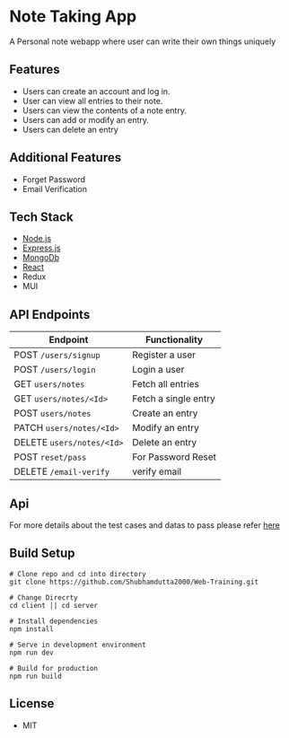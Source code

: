 # Note Taking App

A Personal note webapp where user can write their own things uniquely

## Features

- Users can create an account and log in.
- User can view all entries to their note.
- Users can view the contents of a note entry.
- Users can add or modify an entry.
- Users can delete an entry

## Additional Features

- Forget Password
- Email Verification

## Tech Stack

- [Node.js](https://nodejs.org/)
- [Express.js](https://expressjs.com/)
- [MongoDb](https://www.mongodb.com/cloud/atlas/lp/try2-in?utm_source=google&utm_campaign=gs_apac_india_search_core_brand_atlas_desktop&utm_term=mongodb&utm_medium=cpc_paid_search&utm_ad=e&utm_ad_campaign_id=12212624347)
- [React](https://reactjs.org/)
- Redux
- MUI

## API Endpoints

| Endpoint                  | Functionality        |
| ------------------------- | -------------------- |
| POST `/users/signup`      | Register a user      |
| POST `/users/login`       | Login a user         |
| GET `users/notes`         | Fetch all entries    |
| GET `users/notes/<Id>`    | Fetch a single entry |
| POST `users/notes`        | Create an entry      |
| PATCH `users/notes/<Id>`  | Modify an entry      |
| DELETE `users/notes/<Id>` | Delete an entry      |
| POST `reset/pass`         | For Password Reset   |
| DELETE `/email-verify`    | verify email         |

## Api

For more details about the test cases and datas to pass please refer [here](https://github.com/Shubhamdutta2000/Web-Training/tree/main/17.%20MERN%20Project/server/http_tests)

## Build Setup

```
# Clone repo and cd into directory
git clone https://github.com/Shubhamdutta2000/Web-Training.git
```

```
# Change Direcrty
cd client || cd server

# Install dependencies
npm install

# Serve in development environment
npm run dev

# Build for production
npm run build
```

## License

- MIT
